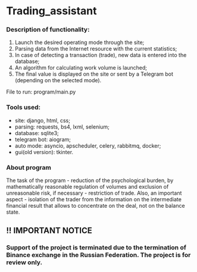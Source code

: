 # Trading_assistant
### Description of functionality:
1. Launch the desired operating mode through the site;
2. Parsing data from the Internet resource with the current statistics;
3. In case of detecting a transaction (trade), new data is entered into the database;
4. An algorithm for calculating work volume is launched;
5. The final value is displayed on the site or sent by a Telegram bot (depending on the selected mode).

File to run: program/main.py

### Tools used:
- site: django, html, css;
- parsing: requests, bs4, lxml, selenium;
- database: sqlite3;
- telegram bot: aiogram;
- auto mode: asyncio, apscheduler, celery, rabbitmq, docker;
- gui(old version): tkinter.

### About program
 The task of the program - reduction of the psychological burden, by mathematically reasonable regulation of volumes and exclusion of unreasonable risk, if necessary - restriction of trade. Also, an important aspect - isolation of the trader from the information on the intermediate financial result that allows to concentrate on the deal, not on the balance state.

## !! IMPORTANT NOTICE
### Support of the project is terminated due to the termination of Binance exchange in the Russian Federation. The project is for review only.
